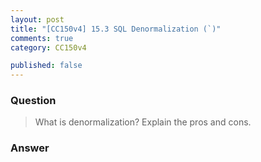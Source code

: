 ```yaml
---
layout: post
title: "[CC150v4] 15.3 SQL Denormalization (`)"
comments: true
category: CC150v4

published: false
---
```


### Question

> What is denormalization? Explain the pros and cons. 

### Answer 

